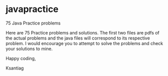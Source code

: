 # javapractice
75 Java Practice problems

Here are 75 Practice problems and solutions. The first two files are pdfs of the actual problems and the java files will correspond to its respective problem. I would encourage you to attempt to solve the problems and check your solutions to mine. 

Happy coding, 

Ksantiag
